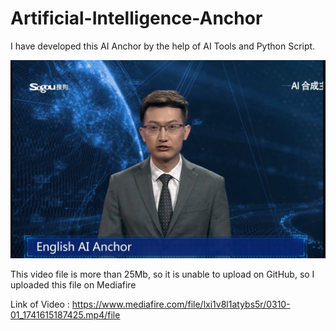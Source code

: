 # Artificial-Intelligence-Anchor

I have developed this AI Anchor by the help of AI Tools and Python Script. 

![image alt](https://github.com/sarthakbansal2004/Artificial-Intelligence-Anchor/blob/2463aca926fb0b807e16ffb1df8d30b2e1f2b50f/Capture.PNG)

This video file is more than 25Mb, so it is unable to upload on GitHub, so I uploaded this file on Mediafire

Link of Video : https://www.mediafire.com/file/lxi1v8l1atybs5r/0310-01_1741615187425.mp4/file
